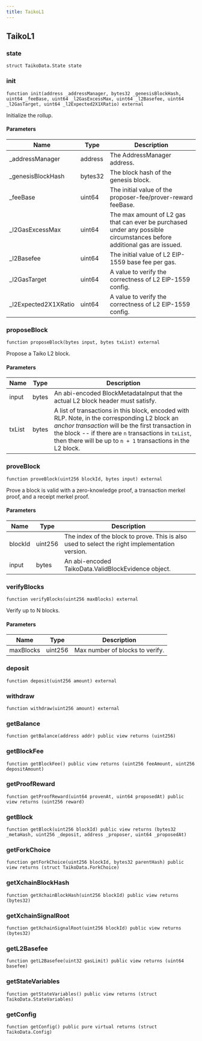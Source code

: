 ```yaml
---
title: TaikoL1
---
```


## TaikoL1

### state

```solidity
struct TaikoData.State state
```

### init

```solidity
function init(address _addressManager, bytes32 _genesisBlockHash, uint64 _feeBase, uint64 _l2GasExcessMax, uint64 _l2Basefee, uint64 _l2GasTarget, uint64 _l2Expected2X1XRatio) external
```

Initialize the rollup.

#### Parameters

| Name                  | Type    | Description                                                                                                            |
| --------------------- | ------- | ---------------------------------------------------------------------------------------------------------------------- |
| \_addressManager      | address | The AddressManager address.                                                                                            |
| \_genesisBlockHash    | bytes32 | The block hash of the genesis block.                                                                                   |
| \_feeBase             | uint64  | The initial value of the proposer-fee/prover-reward feeBase.                                                           |
| \_l2GasExcessMax      | uint64  | The max amount of L2 gas that can ever be purchased under any possible circumstances before additional gas are issued. |
| \_l2Basefee           | uint64  | The initial value of L2 EIP-1559 base fee per gas.                                                                     |
| \_l2GasTarget         | uint64  | A value to verify the correctness of L2 EIP-1559 config.                                                               |
| \_l2Expected2X1XRatio | uint64  | A value to verify the correctness of L2 EIP-1559 config.                                                               |

### proposeBlock

```solidity
function proposeBlock(bytes input, bytes txList) external
```

Propose a Taiko L2 block.

#### Parameters

| Name   | Type  | Description                                                                                                                                                                                                                                                                 |
| ------ | ----- | --------------------------------------------------------------------------------------------------------------------------------------------------------------------------------------------------------------------------------------------------------------------------- |
| input  | bytes | An abi-encoded BlockMetadataInput that the actual L2 block header must satisfy.                                                                                                                                                                                             |
| txList | bytes | A list of transactions in this block, encoded with RLP. Note, in the corresponding L2 block an _anchor transaction_ will be the first transaction in the block -- if there are `n` transactions in `txList`, then there will be up to `n + 1` transactions in the L2 block. |

### proveBlock

```solidity
function proveBlock(uint256 blockId, bytes input) external
```

Prove a block is valid with a zero-knowledge proof, a transaction
merkel proof, and a receipt merkel proof.

#### Parameters

| Name    | Type    | Description                                                                                    |
| ------- | ------- | ---------------------------------------------------------------------------------------------- |
| blockId | uint256 | The index of the block to prove. This is also used to select the right implementation version. |
| input   | bytes   | An abi-encoded TaikoData.ValidBlockEvidence object.                                            |

### verifyBlocks

```solidity
function verifyBlocks(uint256 maxBlocks) external
```

Verify up to N blocks.

#### Parameters

| Name      | Type    | Description                     |
| --------- | ------- | ------------------------------- |
| maxBlocks | uint256 | Max number of blocks to verify. |

### deposit

```solidity
function deposit(uint256 amount) external
```

### withdraw

```solidity
function withdraw(uint256 amount) external
```

### getBalance

```solidity
function getBalance(address addr) public view returns (uint256)
```

### getBlockFee

```solidity
function getBlockFee() public view returns (uint256 feeAmount, uint256 depositAmount)
```

### getProofReward

```solidity
function getProofReward(uint64 provenAt, uint64 proposedAt) public view returns (uint256 reward)
```

### getBlock

```solidity
function getBlock(uint256 blockId) public view returns (bytes32 _metaHash, uint256 _deposit, address _proposer, uint64 _proposedAt)
```

### getForkChoice

```solidity
function getForkChoice(uint256 blockId, bytes32 parentHash) public view returns (struct TaikoData.ForkChoice)
```

### getXchainBlockHash

```solidity
function getXchainBlockHash(uint256 blockId) public view returns (bytes32)
```

### getXchainSignalRoot

```solidity
function getXchainSignalRoot(uint256 blockId) public view returns (bytes32)
```

### getL2Basefee

```solidity
function getL2Basefee(uint32 gasLimit) public view returns (uint64 basefee)
```

### getStateVariables

```solidity
function getStateVariables() public view returns (struct TaikoData.StateVariables)
```

### getConfig

```solidity
function getConfig() public pure virtual returns (struct TaikoData.Config)
```
